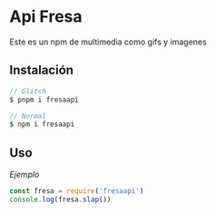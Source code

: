 Api Fresa
=================

Este es un npm de multimedia como gifs y imagenes

Instalación
-----------


```js
// Glitch
$ pnpm i fresaapi

// Normal
$ npm i fresaapi
```

Uso
---


_Ejemplo_

```js
const fresa = require('fresaapi')
console.log(fresa.slap())
```
